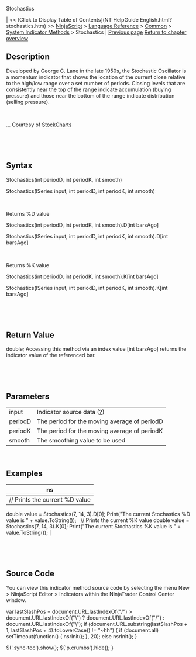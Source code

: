 ﻿










 


Stochastics







| &lt;&lt; [Click to Display Table of Contents](NT HelpGuide English.html?stochastics.htm) &gt;&gt;
 [NinjaScript](ninjascript.htm) &gt; [Language Reference](language_reference_wip.htm) &gt; [Common](common.htm) &gt; [System Indicator Methods](indicators.htm) &gt;
Stochastics | [Previous page](standard_error_stderror.htm)
[Return to chapter overview](indicators.htm)










Description
-----------


Developed by George C. Lane in the late 1950s, the Stochastic Oscillator is a momentum indicator that shows the location of the current close relative to the high/low range over a set number of periods. Closing levels that are consistently near the top of the range indicate accumulation (buying pressure) and those near the bottom of the range indicate distribution (selling pressure). 


 


... Courtesy of [StockCharts](http://stockcharts.com/school/doku.php?id=chart_school:technical_indicators:stochastic_oscillator_fast_slow_and_full)


 


 


Syntax
------


Stochastics(int periodD, int periodK, int smooth)  

Stochastics(ISeries<double> input, int periodD, int periodK, int smooth)


 


Returns %D value  

Stochastics(int periodD, int periodK, int smooth).D[int barsAgo]  

Stochastics(ISeries<double> input, int periodD, int periodK, int smooth).D[int barsAgo]


 


Returns %K value  

Stochastics(int periodD, int periodK, int smooth).K[int barsAgo]  

Stochastics(ISeries<double> input, int periodD, int periodK, int smooth).K[int barsAgo]


 


 


Return Value
------------


double; Accessing this method via an index value [int barsAgo] returns the indicator value of the referenced bar.


 


 


Parameters
----------




|  |  |
| --- | --- |
| input | Indicator source data ([?](valid_input_data_for_indicator.htm)) |
| periodD | The period for the moving average of periodD |
| periodK |  The period for the moving average of periodK |
| smooth | The smoothing value to be used |



 



Examples
--------




| ns |
| --- |
| // Prints the current %D value
double value = Stochastics(7, 14, 3).D[0];
Print("The current Stochastics %D value is " + value.ToString());
 
// Prints the current %K value
double value = Stochastics(7, 14, 3).K[0];
Print("The current Stochastics %K value is " + value.ToString()); |



 


 


Source Code
-----------


You can view this indicator method source code by selecting the menu New &gt; NinjaScript Editor &gt; Indicators within the NinjaTrader Control Center window.





 
 var lastSlashPos = document.URL.lastIndexOf("/") &gt; document.URL.lastIndexOf("\\") ? document.URL.lastIndexOf("/") : document.URL.lastIndexOf("\\");
 if (document.URL.substring(lastSlashPos + 1, lastSlashPos + 4).toLowerCase() != "~hh") {
 if (document.all) setTimeout(function() {
 nsrInit();
 }, 20);
 else nsrInit();
 }
 
 
 $('.sync-toc').show();
 $('p.crumbs').hide();
 }
 
 
 



</double></double></double>